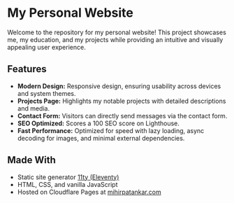 # **My Personal Website**

Welcome to the repository for my personal website! This project showcases me, my education, and my projects while providing an intuitive and visually appealing user experience.

## **Features**

- **Modern Design:** Responsive design, ensuring usability across devices and system themes.
- **Projects Page:** Highlights my notable projects with detailed descriptions and media.
- **Contact Form:** Visitors can directly send messages via the contact form.
- **SEO Optimized:** Scores a 100 SEO score on Lighthouse.
- **Fast Performance:** Optimized for speed with lazy loading, async decoding for images, and minimal external dependencies.

## **Made With**

- Static site generator [11ty (Eleventy)](https://www.11ty.dev/)
- HTML, CSS, and vanilla JavaScript
- Hosted on Cloudflare Pages at [mihirpatankar.com](https://mihirpatankar.com)
